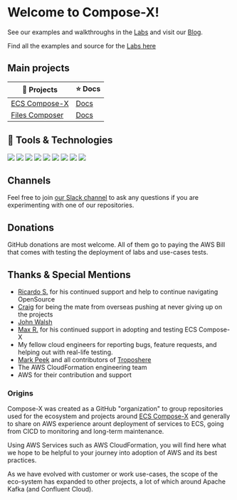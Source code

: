 
# Welcome to Compose-X!

See our examples and walkthroughs in the [Labs](https://labs.compose-x.io) and visit our [Blog](https://blog.compose-x.io).

Find all the examples and source for the [Labs here](https://github.com/compose-x/compose-x-labs)

## Main projects

| 🎁 Projects                                                       | ⭐ Docs                                            |
|-------------------------------------------------------------------|---------------------------------------------------|
| [ECS Compose-X](https://github.com/compose-x/ecs_composex)        | [Docs](https://docs.compose-x.io)                 |
| [Files Composer](https://github.com/compose-x/ecs-files-composer) | [Docs](https://docs.files-composer.compose-x.io/) |


## 🧰 Tools & Technologies

![](https://img.shields.io/badge/OS-Linux-informational?style=flat&logo=Linux&logoColor=white&color=2bbc8a)
![](https://img.shields.io/badge/Editor-PyCharm-informational?style=flat&logo=pycharm&logoColor=white&color=2bbc8a)
![](https://img.shields.io/badge/Code-Python-informational?style=flat&logo=python&logoColor=white&color=2bbc8a)
![](https://img.shields.io/badge/Tools-Compose--X-informational?style=flat&logo=amazon-aws&logoColor=white&color=2bbc8a)
![](https://img.shields.io/badge/Shell-BASH-informational?style=flat&logo=gnu-bash&logoColor=white&color=2bbc8a)
![](https://img.shields.io/badge/Tools-Troposphere-informational?style=flat&logo=amazon-aws&logoColor=white&color=2bbc8a)
![](https://img.shields.io/badge/Tools-CloudFormation-informational?style=flat&logo=amazon-aws&logoColor=white&color=2bbc8a)
![](https://img.shields.io/badge/Tools-Docker-informational?style=flat&logo=docker&logoColor=white&color=2bbc8a)
![](https://img.shields.io/badge/Cloud-Amazon_Web_Services-informational?style=flat&logo=amazon-aws&logoColor=white&color=2bbc8a)

## Channels

Feel free to join [our Slack channel](https://join.slack.com/t/compose-x/shared_invite/zt-w9ly4f3k-QhqGDs57RY7WcBnLYDw_lg) to ask any
questions if you are experimenting with one of our repositories.

## Donations

GitHub donations are most welcome. All of them go to paying the AWS Bill that comes with testing the deployment
of labs and use-cases tests.


## Thanks & Special Mentions

* [Ricardo S.](https://github.com/094459) for his continued support and help to continue navigating OpenSource
* [Craig](https://github.com/c-py) for being the mate from overseas pushing at never giving up on the projects
* [John Walsh](https://github.com/jwalsh2me)
* [Max R.](https://github.com/wuxmax) for his continued support in adopting and testing ECS Compose-X
* My fellow cloud engineers for reporting bugs, feature requests, and helping out with real-life testing.
* [Mark Peek](https://github.com/markpeek) and all contributors of [Troposhere](https://github.com/cloudtools/troposphere)
* The AWS CloudFormation engineering team
* AWS for their contribution and support

### Origins

Compose-X was created as a GitHub "organization" to group repositories used for the ecosystem and projects around
[ECS Compose-X](https://github.com/compose-x/ecs_composex) and generally to share on AWS experience arount deployment
of services to ECS, going from CICD to monitoring and long-term maintenance.

Using AWS Services such as AWS CloudFormation, you will find here what we hope to be helpful to your journey into
adoption of AWS and its best practices.

As we have evolved with customer or work use-cases, the scope of the eco-system has expanded to other projects, a lot
of which around Apache Kafka (and Confluent Cloud).

